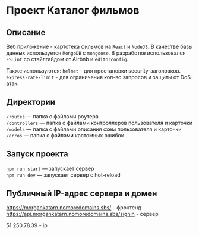 # Проект Каталог фильмов

## Описание

Веб приложение - картотека фильмов на `React` и `NodeJS`.
В качестве базы данных используется `MongoDB` с `mongoose`.
В разработке использовался `ESLint` со стайлгайдом от Airbnb и `editorconfig`.

Также используются:
`helmet` - для простановки security-заголовков.
`express-rate-limit` - для ограничения кол-во запросов и защиты от DoS-атак.

## Директории

`/routes` — папка с файлами роутера  
`/controllers` — папка с файлами контроллеров пользователя и карточки  
`/models` — папка с файлами описания схем пользователя и карточки
`/erros` — папка с файлами кастомных ошибок

## Запуск проекта

`npm run start` — запускает сервер  
`npm run dev` — запускает сервер с hot-reload

## Публичный IP-адрес сервера и домен

https://morgankatarn.nomoredomains.sbs/ - фронтенд  
https://api.morgankatarn.nomoredomains.sbs/signin - сервер

51.250.78.39 - ip

